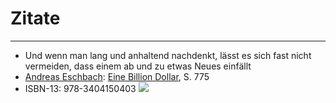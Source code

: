 # Zitate

* * *
* Und wenn man lang und anhaltend nachdenkt, lässt es sich fast nicht vermeiden, dass einem ab und zu etwas Neues einfällt
* [Andreas Eschbach](http://www.amazon.de/Andreas-Eschbach/e/B001H6UJO8/?_encoding=UTF8&camp=1638&creative=19454&linkCode=ur2&site-redirect=de&tag=analyseexpert-21"): [Eine Billion Dollar](http://www.amazon.de/gp/product/3404150406/ref=as_li_ss_tl?ie=UTF8&camp=1638&creative=19454&creativeASIN=3404150406&linkCode=as2&tag=analyseexpert-21"), S. 775
* ISBN-13: 978-3404150403
<a href="http://www.amazon.de/gp/product/3404150406/ref=as_li_ss_il?ie=UTF8&camp=1638&creative=19454&creativeASIN=3404150406&linkCode=as2&tag=analyseexpert-21"><img border="0" src="http://ws.assoc-amazon.de/widgets/q?_encoding=UTF8&ASIN=3404150406&Format=_SL110_&ID=AsinImage&MarketPlace=DE&ServiceVersion=20070822&WS=1&tag=analyseexpert-21" ></a><img src="http://www.assoc-amazon.de/e/ir?t=analyseexpert-21&l=as2&o=3&a=3404150406" width="1" height="1" border="0" alt="" style="border:none !important; margin:0px !important;" />


